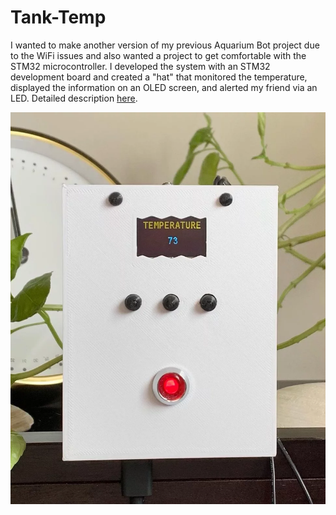 # Tank-Temp

I wanted to make another version of my previous Aquarium Bot project due to the WiFi issues and also wanted a project to get comfortable with the STM32 microcontroller. I developed the system with an STM32 development board and created a "hat" that monitored the temperature, displayed the information on an OLED screen, and alerted my friend via an LED. Detailed description [here](https://www.juliesongmceldoon.com/tank-temp).

<p align="center">
<img src="https://github.com/jmac97/Tank-Temp/blob/master/temp.webp" width="600">
</p>
